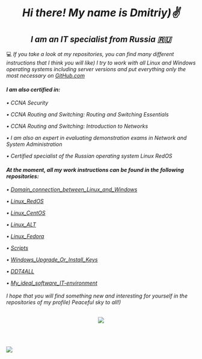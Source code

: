 <h1 align="center"><i>Hi there! My name is Dmitriy)✌️</i></h1>
<h2 align="center"><i>I am an IT specialist from Russia 🇷🇺</i></h2>



💻 <i>If you take a look at my repositories, you can find many different instructions that I think you will like) I try to work with all Linux and Windows operating systems including server versions and put everything only the most necessary on <a href="https://github.com">GitHub.com</a><i/>

<h4><i>I am also certified in:</i></h4>

&#8226;  <i>CCNA Security<i/><br/>

&#8226;  <i>CCNA Routing and Switching: Routing and Switching Essentials<i/><br/>

&#8226;  <i>CCNA Routing and Switching: Introduction to Networks<i/><br/>

&#8226;  <i>I am also an expert in evaluating demonstration exams in Network and System Administration<i/><br/>

&#8226;  <i>Certified specialist of the Russian operating system Linux RedOS<i/><br/>

<h4> <i>At the moment, all my work instructions can be found in the following repositories:</i></h4>

&#8226; <a href="https://github.com/dimoroz772/Domain_connection_between_Linux_and_Windows"><i>Domain_connection_between_Linux_and_Windows<i/></a><br/>

&#8226; <a href="https://github.com/dimoroz772/Linux_RedOS"><i>Linux_RedOS<i/></a><br/>

&#8226; <a href="https://github.com/dimoroz772/Linux_CentOS"><i>Linux_CentOS<i/></a><br/>

&#8226; <a href="https://github.com/dimoroz772/Linux_ALT"><i>Linux_ALT<i/></a><br/>

&#8226; <a href="https://github.com/dimoroz772/Linux_Fedora"><i>Linux_Fedora<i/></a><br/>

&#8226; <a href="https://github.com/dimoroz772/Scripts"><i>Scripts<i/></a><br/>

&#8226; <a href="https://github.com/dimoroz772/Windows_Upgrade_Or_Install_Keys"><i>Windows_Upgrade_Or_Install_Keys<i/></a><br/>

&#8226; <a href="https://github.com/dimoroz772/DDT4ALL"><i>DDT4ALL<i/></a><br/>

&#8226; <a href="https://github.com/dimoroz772/My_ideal_software_IT-environment"><i>My_ideal_software_IT-environment<i/></a><br/>
 <br/>
<i>I hope that you will find something new and interesting for yourself in the repositories of my profile) Peaceful sky to all!)<i/>
 <br/>
 <br/>

<p align="center">
<a href="https://git.io/streak-stats"><img src="https://streak-stats.demolab.com?user=dimoroz772&theme=tokyonight-duo&hide_border=true"/></a>
</p>

 <br/>
 <br/>

<p align="left">
<a href="https://git.io/streak-stats"><img src="https://komarev.com/ghpvc/?username=dimoroz772&color=blueviolet"/></a>
</p>
